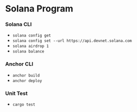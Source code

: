 # Solana Program

### Solana CLI

- `solana config get`
- `solana config set --url https://api.devnet.solana.com`
- `solana airdrop 1`
- `solana balance`

### Anchor CLI

- `anchor build`
- `anchor deploy`


### Unit Test

- `cargo test`
